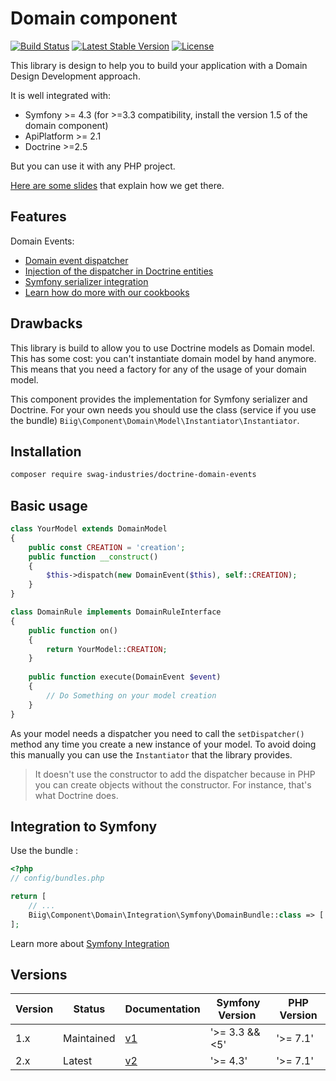 Domain component
================

[![Build Status](https://travis-ci.org/biig-io/DomainComponent.svg?branch=master)](https://travis-ci.org/biig-io/DomainComponent)
[![Latest Stable Version](https://poser.pugx.org/biig/domain/v/stable)](https://packagist.org/packages/biig/domain)
[![License](https://poser.pugx.org/biig/domain/license)](https://packagist.org/packages/biig/domain)

This library is design to help you to build your application with a Domain Design Development approach.

It is well integrated with:

- Symfony >= 4.3 (for >=3.3 compatibility, install the version 1.5 of the domain component)
- ApiPlatform >= 2.1
- Doctrine >=2.5

But you can use it with any PHP project.

[Here are some slides](https://talks.nekland.fr/DoctrineDomainEvents/) that explain how we get there.

Features
--------

Domain Events:

* [Domain event dispatcher](docs/domain_event_dispatcher.md)
* [Injection of the dispatcher in Doctrine entities](docs/injection_in_doctrine_entities.md)
* [Symfony serializer integration](docs/symfony_serializer_integration.md)
* [Learn how do more with our cookbooks](docs/cookbooks.md)

Drawbacks
---------

This library is build to allow you to use Doctrine models as Domain model. This has some cost:
you can't instantiate domain model by hand anymore. This means that you need a factory for any of
the usage of your domain model.

This component provides the implementation for Symfony serializer and Doctrine. For your own
needs you should use the class (service if you use the bundle) `Biig\Component\Domain\Model\Instantiator\Instantiator`.

Installation
------------

```bash
composer require swag-industries/doctrine-domain-events
```

Basic usage
-----------

```php
class YourModel extends DomainModel
{
    public const CREATION = 'creation';
    public function __construct()
    {
        $this->dispatch(new DomainEvent($this), self::CREATION);
    }
}
```

```php
class DomainRule implements DomainRuleInterface
{
    public function on()
    {
        return YourModel::CREATION;
    }
    
    public function execute(DomainEvent $event)
    {
        // Do Something on your model creation
    }
}
```

As your model needs a dispatcher you need to call the `setDispatcher()` method any time you create a new instance of your model. To avoid doing this manually you can use the `Instantiator` that the library provides.

> It doesn't use the constructor to add the dispatcher because in PHP you can create objects without the constructor. For instance, that's what Doctrine does.

Integration to Symfony
----------------------

Use the bundle :

```php
<?php
// config/bundles.php

return [
    // ...
    Biig\Component\Domain\Integration\Symfony\DomainBundle::class => ['all' => true],
];
```

Learn more about [Symfony Integration](/docs/domain_event_dispatcher.md#symfony-integration)

Versions
--------

| Version | Status     | Documentation | Symfony Version | PHP Version |
|---------|------------|---------------| --------------- | ------------|
| 1.x     | Maintained | [v1][v1-doc]  | '>= 3.3 && <5'  | '>= 7.1'    |
| 2.x     | Latest     | [v2][v2-doc]  | '>= 4.3'        | '>= 7.1'    |

[v1-doc]: https://github.com/biig-io/DomainComponent/tree/v1
[v2-doc]: https://github.com/biig-io/DomainComponent
